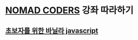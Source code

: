 # [NOMAD CODERS](https://academy.nomadcoders.co/courses/) 강좌 따라하기

## [초보자를 위한 바닐라 javascript](https://academy.nomadcoders.co/courses/enrolled/435558)

